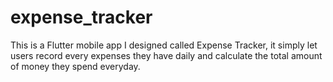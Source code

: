 # expense_tracker
 This is a Flutter mobile app I designed called Expense Tracker, it simply let users record every expenses they have daily and calculate the total amount of money they spend everyday.
